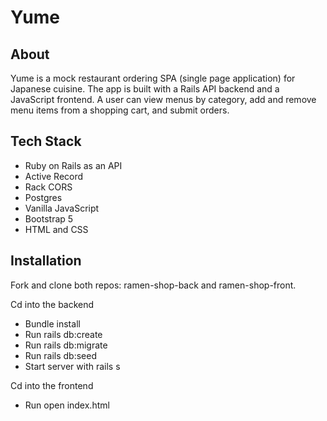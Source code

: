# Yume 

<h2>About</h2>

Yume is a mock restaurant ordering SPA (single page application) for Japanese cuisine. The app is built with a Rails API backend and a JavaScript frontend. A user can view menus by category, add and remove menu items from a shopping cart, and submit orders. 

<h2>Tech Stack</h2>

- Ruby on Rails as an API
- Active Record
- Rack CORS
- Postgres
- Vanilla JavaScript
- Bootstrap 5 
- HTML and CSS

<h2>Installation</h2>

Fork and clone both repos: ramen-shop-back and ramen-shop-front.

Cd into the backend 
- Bundle install 
- Run rails db:create 
- Run rails db:migrate 
- Run rails db:seed 
- Start server with rails s 

Cd into the frontend 
- Run open index.html
